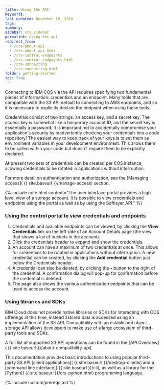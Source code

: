 ```yaml
---
title: Using the API
keywords: 
last_updated: November 18, 2016
tags:
summary: 
sidebar: crs_sidebar
permalink: using-the-api
redirect_from:
  - /crs-about-api
  - /crs-about-api.html
  - /crs-control-endpoints
  - /crs-control-endpoints.html
  - /crs-connecting
  - /crs-connecting.html
folder: getting-started
toc: True
---
```


Connecting to IBM COS via the API requires specifying two fundamental pieces of information: credentials and an endpoint. Many tools that are compatible with the S3 API default to connecting to AWS endpoints, and so it is necessary to explicitly declare the endpoint when using these tools.

Credentials consist of two strings: an access key, and a secret key.  The access key is somewhat like a temporary account ID, and the secret key is essentially a password.  It is important not to accidentally compromise your application's security by inadvertently checking your credentials into a code repository! The easiest way to keep track of your keys is to set them as environment variables in your development environment.  This allows them to be called within your code but doesn't require them to be explicitly declared.

At present two sets of credentials can be created per COS instance, allowing credentials to be rotated in applications without interruption.

For more detail on authentication and authorization, see the [Managing access]( {{ site.baseurl }}/manage-access) section.

{% include note.html content="The user interface portal provides a high level view of a storage account.  It is possible to view credentials and endpoints using the portal as well as by using the Softlayer API." %}

### Using the control portal to view credentials and endpoints
1. Credentials and available endpoints can be viewed, by clicking the  **View Credentials** link on the left side of an Account Details page (the view that shows a list of buckets in the account).
2. Click the credentials header to expand and show the credentials.
3. An account can have a maximum of two credentials at once. This allows for credentials to be rotated in applications without interruption. A new credential can be created, by clicking the **Add credential** button just below the Credentials header.
4. A credential can also be deleted, by clicking the **-** button to the right of the credential. A confirmation dialog will pop-up for confirmation before the credential is deleted.
5. The page also shows the various authentication endpoints that can be used to access the account. 

### Using libraries and SDKs

IBM Cloud does not provide native libraries or SDKs for interacting with COS offerings at this time, instead 2stored data is accessed using an implementation of the S3 API. Compatibility with an established object storage API allows developers to make use of a large ecosystem of third-party tools and SDKs.  

A full list of supported S3 API operations can be found in the [API Overview]( {{ site.baseurl }}/about-compatibility-api).

This documentation provides basic introductions to using popular third-party S3 API [client applications]( {{ site.baseurl }}/desktop-clients) and a [command line interface]( {{ site.baseurl }}/cli), as well as a library for the [Python]( {{ site.baseurl }}/crs-python.html) programming language. 

{% include custom/prereqs.md %}
 

